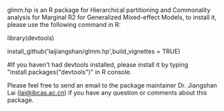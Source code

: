 glmm.hp is an R package for Hierarchical partitioning and Commonality analysis for Marginal R2 for Generalized Mixed-effect Models, to install it, please use the following command in R:

library(devtools)

install_github('laijiangshan/glmm.hp',build_vignettes = TRUE)

#If you haven't had devtools installed, please install it by typing "install.packages("devtools")" in R console.

Please feel free to send an email to the package maintainer Dr. Jiangshan Lai (lai@ibcas.ac.cn) if you have any question or comments about this package.
